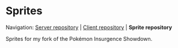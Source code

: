 # Sprites

Navigation: [Server repository][1] | [Client repository][2] | **Sprite repository**

  [1]: https://github.com/BabyGrootTheEpic/Insurgence-Showdown
  [2]: https://github.com/BabyGrootTheEpic/Insurgence-Client


Sprites for my fork of the Pokémon Insurgence Showdown.
